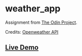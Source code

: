 # weather_app
Assignment from [The Odin Project](https://www.theodinproject.com/lessons/node-path-javascript-weather-app).

Credits: [Openweather API](https://openweathermap.org/api)
## [Live Demo](https://thabomoloi.github.io/weather_app/)
